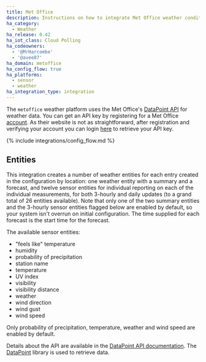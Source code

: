 ```yaml
---
title: Met Office
description: Instructions on how to integrate Met Office weather conditions into Home Assistant.
ha_category:
  - Weather
ha_release: 0.42
ha_iot_class: Cloud Polling
ha_codeowners:
  - '@MrHarcombe'
  - '@avee87'
ha_domain: metoffice
ha_config_flow: true
ha_platforms:
  - sensor
  - weather
ha_integration_type: integration
---
```


The `metoffice` weather platform uses the Met Office's [DataPoint API](https://www.metoffice.gov.uk/datapoint) for weather data. You can get an API key by registering for a Met Office [account](https://register.metoffice.gov.uk/WaveRegistrationClient/public/register.do?service=datapoint). As their website is not as straightforward, after registration and verifying your account you can login [here](https://register.metoffice.gov.uk/MyAccountClient/account/view) to retrieve your API key.

{% include integrations/config_flow.md %}

## Entities

This integration creates a number of weather entities for each entry created in the configuration by location: one weather entity with a summary and a forecast, and twelve sensor entities for individual reporting on each of the individual measurements, for both 3-hourly and daily updates (to a grand total of 26 entities available). Note that only one of the two summary entities and the 3-hourly sensor entities flagged below are enabled by default, so your system isn't overrun on initial configuration. The time supplied for each forecast is the start time for the forecast.

The available sensor entities:

- "feels like" temperature
- humidity
- probability of precipitation
- station name
- temperature
- UV index
- visibility
- visibility distance
- weather
- wind direction
- wind gust
- wind speed

Only probability of precipitation, temperature, weather and wind speed are enabled by default.

Details about the API are available in the [DataPoint API documentation](https://www.metoffice.gov.uk/services/data/datapoint/api-reference). The [DataPoint](https://github.com/EJEP/datapoint-python) library is used to retrieve data.
